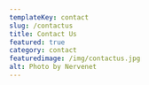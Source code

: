 ```yaml
---
templateKey: contact
slug: /contactus
title: Contact Us
featured: true
category: contact
featuredimage: /img/contactus.jpg
alt: Photo by Nervenet
---
```

